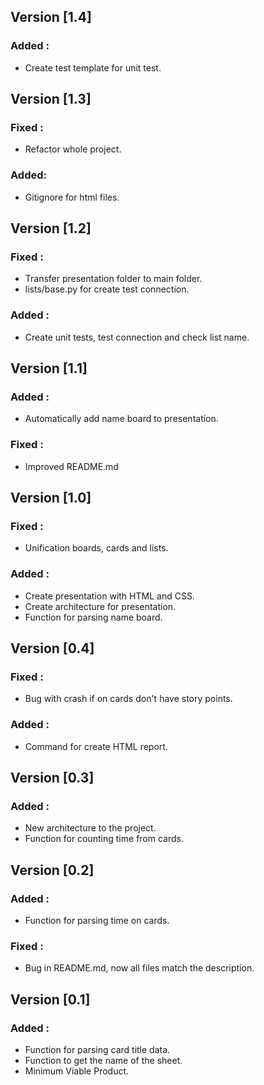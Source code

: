 ## Version [1.4]
### Added :
- Create test template for unit test.

## Version [1.3]
### Fixed :
- Refactor whole project.
### Added:
- Gitignore for html files.

## Version [1.2]
### Fixed :
- Transfer presentation folder to main folder.
- lists/base.py for create test connection.
### Added :  
- Create unit tests, test connection and check list name.

## Version [1.1]
### Added :
- Automatically add name board to presentation.
### Fixed :
- Improved README.md

## Version [1.0]
### Fixed :
- Unification boards, cards and lists.
### Added :
- Create presentation with HTML and CSS.
- Create architecture for presentation.  
- Function for parsing name board.

## Version [0.4]
### Fixed :
- Bug with crash if on cards don't have story points.
### Added :
- Command for create HTML report.

## Version [0.3]
### Added :
- New architecture to the project.
- Function for counting time from cards.

## Version [0.2]
### Added :
- Function for parsing time on cards.
### Fixed :
- Bug in README.md, now all files match the description.

## Version  [0.1]
### Added :
- Function for parsing card title data.
- Function to get the name of the sheet.
- Minimum Viable Product.